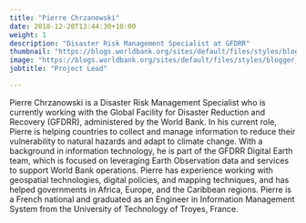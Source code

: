 ```yaml
---
title: "Pierre Chrzanowski"
date: 2018-12-20T13:44:30+10:00
weight: 1
description: "Disaster Risk Management Specialist at GFDRR"
thumbnail: "https://blogs.worldbank.org/sites/default/files/styles/blogger_profile_image/public/2023-05/Pierre.jpg.webp"
image: "https://blogs.worldbank.org/sites/default/files/styles/blogger_profile_image/public/2023-05/Pierre.jpg.webp"
jobtitle: "Project Lead"

---
```


Pierre Chrzanowski is a Disaster Risk Management Specialist who is currently working with the Global Facility for Disaster Reduction and Recovery (GFDRR), administered by the World Bank. In his current role, Pierre is helping countries to collect and manage information to reduce their vulnerability to natural hazards and adapt to climate change. With a background in information technology, he is part of the GFDRR Digital Earth team, which is focused on leveraging Earth Observation data and services to support World Bank operations. Pierre has experience working with geospatial technologies, digital policies, and mapping techniques, and has helped governments in Africa, Europe, and the Caribbean regions. Pierre is a French national and graduated as an Engineer in Information Management System from the University of Technology of Troyes, France.
